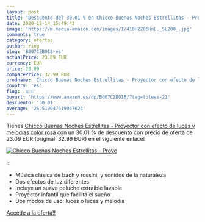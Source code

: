 ```yaml
---
layout: post
title: 'Descuento del 30.01 % en Chicco Buenas Noches Estrellitas - Proye'
date: 2020-12-14 15:49:43
image: 'https://m.media-amazon.com/images/I/410H2ZO6HnL._SL200_.jpg'
comments: true
category: ofertas
author: ring
slug: 'B007CZBOI8-es'
actualPrice: 23.09 EUR
currency: EUR
price: 23.09
comparePrice: 32.99 EUR
prodname: 'Chicco Buenas Noches Estrellitas - Proyector con efecto de luces y melodías  color rosa'
country: 'es'
flag: '🇪🇸'
buyurl: 'https://www.amazon.es/dp/B007CZBOI8/?tag=tolees-21'
descuento: '30.01'
average: '26.519047619047623'
---
```


Tienes [Chicco Buenas Noches Estrellitas - Proyector con efecto de luces y melodías  color rosa](https://www.amazon.es/dp/B007CZBOI8/?tag=tolees-21) con un 30.01 % de descuento con precio de oferta de 23.09 EUR (original: 32.99 EUR) en el siguiente enlace!

[![Chicco Buenas Noches Estrellitas - Proye](https://m.media-amazon.com/images/I/410H2ZO6HnL._SL200_.jpg)](https://www.amazon.es/dp/B007CZBOI8/?tag=tolees-21)

ℹ️:

- Música clásica de bach y rossini, y sonidos de la naturaleza
- Dos efectos de luz diferentes
- Incluye un suave peluche extraible lavable
- Proyector infantil que facilita el sueño
- Dos modos de uso: luces o luces y melodía

[Accede a la oferta!!](https://www.amazon.es/dp/B007CZBOI8/?tag=tolees-21)
